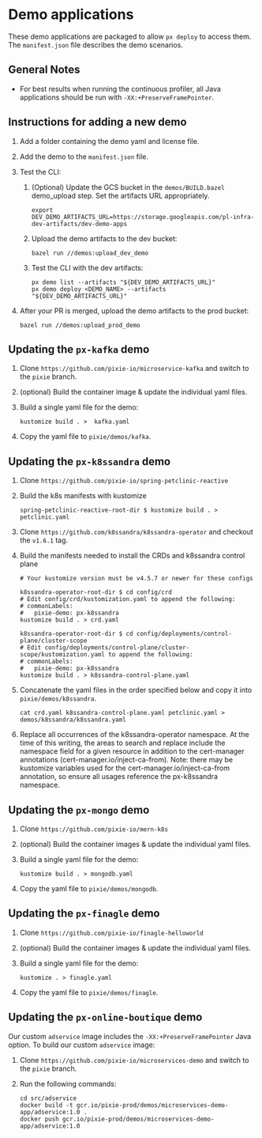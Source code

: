 # Demo applications

These demo applications are packaged to allow `px deploy` to access them. The `manifest.json`
file describes the demo scenarios.

## General Notes

- For best results when running the continuous profiler, all Java applications should be run with `-XX:+PreserveFramePointer`.

## Instructions for adding a new demo

1. Add a folder containing the demo yaml and license file.
2. Add the demo to the `manifest.json` file.
3. Test the CLI:
    1. (Optional) Update the GCS bucket in the `demos/BUILD.bazel` demo_upload step. Set the artifacts URL appropriately.

        ```shell
        export DEV_DEMO_ARTIFACTS_URL=https://storage.googleapis.com/pl-infra-dev-artifacts/dev-demo-apps
        ```

    2. Upload the demo artifacts to the dev bucket:

        ```shell
        bazel run //demos:upload_dev_demo
        ```

    3. Test the CLI with the dev artifacts:

        ```shell
        px demo list --artifacts "${DEV_DEMO_ARTIFACTS_URL}"
        px demo deploy <DEMO_NAME> --artifacts "${DEV_DEMO_ARTIFACTS_URL}"
        ```

4. After your PR is merged, upload the demo artifacts to the prod bucket:

    ```shell
    bazel run //demos:upload_prod_demo
    ```

## Updating the `px-kafka` demo

1. Clone `https://github.com/pixie-io/microservice-kafka` and switch to the `pixie` branch.

2. (optional) Build the container image & update the individual yaml files.

3. Build a single yaml file for the demo:

    ```shell
    kustomize build . >  kafka.yaml
    ```

4. Copy the yaml file to `pixie/demos/kafka`.

## Updating the `px-k8ssandra` demo

1. Clone `https://github.com/pixie-io/spring-petclinic-reactive`

2. Build the k8s manifests with kustomize

    ```shell
    spring-petclinic-reactive-root-dir $ kustomize build . > petclinic.yaml
    ```

3. Clone `https://github.com/k8ssandra/k8ssandra-operator` and checkout the `v1.6.1` tag.


4. Build the manifests needed to install the CRDs and k8ssandra control plane

    ```shell
    # Your kustomize version must be v4.5.7 or newer for these configs

    k8ssandra-operator-root-dir $ cd config/crd
    # Edit config/crd/kustomization.yaml to append the following:
    # commonLabels:
    #   pixie-demo: px-k8ssandra
    kustomize build . > crd.yaml

    k8ssandra-operator-root-dir $ cd config/deployments/control-plane/cluster-scope
    # Edit config/deployments/control-plane/cluster-scope/kustomization.yaml to append the following:
    # commonLabels:
    #   pixie-demo: px-k8ssandra
    kustomize build . > k8ssandra-control-plane.yaml
    ```

5. Concatenate the yaml files in the order specified below and copy it into `pixie/demos/k8ssandra`.

    ```shell
    cat crd.yaml k8ssandra-control-plane.yaml petclinic.yaml > demos/k8ssandra/k8ssandra.yaml
    ```

6. Replace all occurrences of the k8ssandra-operator namespace. At the time of this writing, the areas to search and replace include the namespace field for a given resource in addition to the cert-manager annotations (cert-manager.io/inject-ca-from). Note: there may be kustomize variables used for the cert-manager.io/inject-ca-from annotation, so ensure all usages reference the px-k8ssandra namespace.

## Updating the `px-mongo` demo

1. Clone `https://github.com/pixie-io/mern-k8s`

2. (optional) Build the container images & update the individual yaml files.

3. Build a single yaml file for the demo:

    ```shell
    kustomize build . > mongodb.yaml
    ```

4. Copy the yaml file to `pixie/demos/mongodb`.

## Updating the `px-finagle` demo

1. Clone `https://github.com/pixie-io/finagle-helloworld`

2. (optional) Build the container images & update the individual yaml files.

3. Build a single yaml file for the demo:

    ```shell
    kustomize . > finagle.yaml
    ```

4. Copy the yaml file to `pixie/demos/finagle`.

## Updating the `px-online-boutique` demo

Our custom `adservice` image includes the `-XX:+PreserveFramePointer` Java option. To build our custom `adservice` image:

1. Clone `https://github.com/pixie-io/microservices-demo` and switch to the `pixie` branch.

2. Run the following commands:

    ```shell
    cd src/adservice
    docker build -t gcr.io/pixie-prod/demos/microservices-demo-app/adservice:1.0 .
    docker push gcr.io/pixie-prod/demos/microservices-demo-app/adservice:1.0
    ```
